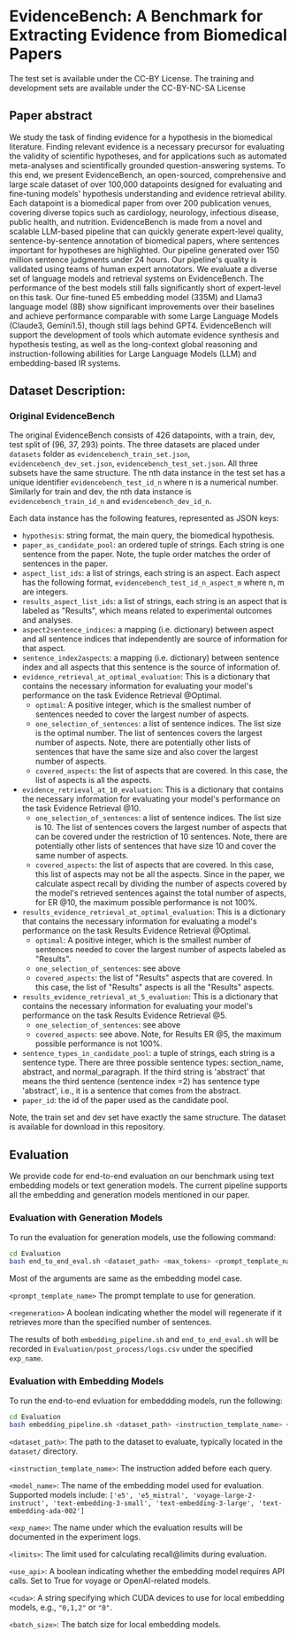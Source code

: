 # EvidenceBench: A Benchmark for Extracting Evidence from Biomedical Papers

The test set is available under the CC-BY License. The training and development sets are available under the CC-BY-NC-SA License

## Paper abstract
We study the task of finding evidence for a hypothesis in the biomedical literature. Finding relevant evidence is a necessary precursor for evaluating the validity of scientific hypotheses, and for applications such as automated meta-analyses and scientifically grounded question-answering systems. To this end, we present EvidenceBench, an open-sourced, comprehensive and large scale dataset of over 100,000 datapoints designed for evaluating and fine-tuning models' hypothesis understanding and evidence retrieval ability. Each datapoint is a biomedical paper from over 200 publication venues, covering diverse topics such as cardiology, neurology, infectious disease, public health, and nutrition. EvidenceBench is made from a novel and scalable LLM-based pipeline that can quickly generate expert-level quality, sentence-by-sentence annotation of biomedical papers, where sentences important for hypotheses are highlighted. Our pipeline generated over 150 million sentence judgments under 24 hours. Our pipeline's quality is validated using teams of human expert annotators. We evaluate a diverse set of language models and retrieval systems on EvidenceBench. The performance of the best models still falls significantly short of expert-level on this task. Our fine-tuned E5 embedding model (335M) and Llama3 language model (8B) show significant improvements over their baselines and achieve performance comparable with some Large Language Models (Claude3, Gemini1.5), though still lags behind GPT4.  EvidenceBench will support the development of tools which automate evidence synthesis and hypothesis testing, as well as the long-context global reasoning and instruction-following abilities for Large Language Models (LLM) and embedding-based IR systems. 

## Dataset Description:

### Original EvidenceBench

The original EvidenceBench consists of 426 datapoints, with a train, dev, test split of (96, 37, 293) points. The three datasets are placed under `datasets` folder as `evidencebench_train_set.json`, `evidencebench_dev_set.json`, `evidencebench_test_set.json`. All three subsets have the same structure. The nth data instance in the test set has a unique identifier `evidencebench_test_id_n` where n is a numerical number. Similarly for train and dev, the nth data instance is `evidencebench_train_id_n` and `evidencebench_dev_id_n`.

Each data instance has the following features, represented as JSON keys:
- `hypothesis`: string format, the main query, the biomedical hypothesis.
- `paper_as_candidate_pool`: an ordered tuple of strings. Each string is one sentence from the paper. Note, the tuple order matches the order of sentences in the paper.
- `aspect_list_ids`: a list of strings, each string is an aspect. Each aspect has the following format, `evidencebench_test_id_n_aspect_m` where n, m are integers.
- `results_aspect_list_ids`: a list of strings, each string is an aspect that is labeled as "Results", which means related to experimental outcomes and analyses.
- `aspect2sentence_indices`: a mapping (i.e. dictionary) between aspect and all sentence indices that independently are source of information for that aspect.
- `sentence_index2aspects`: a mapping (i.e. dictionary) between sentence index and all aspects that this sentence is the source of information of.
- `evidence_retrieval_at_optimal_evaluation`: This is a dictionary that contains the necessary information for evaluating your model's performance on the task Evidence Retrieval @Optimal.
  - `optimal`: A positive integer, which is the smallest number of sentences needed to cover the largest number of aspects.
  - `one_selection_of_sentences`: a list of sentence indices. The list size is the optimal number. The list of sentences covers the largest number of aspects. Note, there are potentially other lists of sentences that have the same size and also cover the largest number of aspects.
  - `covered_aspects`: the list of aspects that are covered. In this case, the list of aspects is all the aspects.
- `evidence_retrieval_at_10_evaluation`: This is a dictionary that contains the necessary information for evaluating your model's performance on the task Evidence Retrieval @10.
  - `one_selection_of_sentences`: a list of sentence indices. The list size is 10. The list of sentences covers the largest number of aspects that can be covered under the restriction of 10 sentences. Note, there are potentially other lists of sentences that have size 10 and cover the same number of aspects.
  - `covered_aspects`: the list of aspects that are covered. In this case, this list of aspects may not be all the aspects. Since in the paper, we calculate aspect recall by dividing the number of aspects covered by the model's retrieved sentences against the total number of aspects, for ER @10, the maximum possible performance is not 100%.
- `results_evidence_retrieval_at_optimal_evaluation`: This is a dictionary that contains the necessary information for evaluating a model's performance on the task Results Evidence Retrieval @Optimal.
  - `optimal`: A positive integer, which is the smallest number of sentences needed to cover the largest number of aspects labeled as "Results".
  - `one_selection_of_sentences`: see above
  - `covered_aspects`: the list of "Results" aspects that are covered. In this case, the list of "Results" aspects is all the "Results" aspects.
- `results_evidence_retrieval_at_5_evaluation`: This is a dictionary that contains the necessary information for evaluating your model's performance on the task Results Evidence Retrieval @5.
  - `one_selection_of_sentences`: see above
  - `covered_aspects`: see above. Note, for Results ER @5, the maximum possible performance is not 100%.
- `sentence_types_in_candidate_pool`: a tuple of strings, each string is a sentence type. There are three possible sentence types: section_name, abstract, and normal_paragraph. If the third string is 'abstract' that means the third sentence (sentence index =2) has sentence type 'abstract', i.e., it is a sentence that comes from the abstract.
- `paper_id`: the id of the paper used as the candidate pool.

Note, the train set and dev set have exactly the same structure. The dataset is available for download in this repository.


## Evaluation

We provide code for end-to-end evaluation on our benchmark using text embedding models or text generation models. The current pipeline supports all the embedding and generation models mentioned in our paper.



### Evaluation with Generation Models


To run the evaluation for generation models, use the following command:

```bash
cd Evaluation
bash end_to_end_eval.sh <dataset_path> <max_tokens> <prompt_template_name> <model_name> <exp_name> -1 <limits> <regeneration> False
```

Most of the arguments are same as the embedding model case.

`<prompt_template_name>` The prompt template to use for generation.

`<regeneration>` A boolean indicating whether the model will regenerate if it retrieves more than the specified number of sentences.

The results of both `embedding_pipeline.sh` and `end_to_end_eval.sh` will be recorded in `Evaluation/post_process/logs.csv` under the specified `exp_name`.


### Evaluation with Embedding Models

To run the end-to-end evluation for embeddding models, run the following:

```bash
cd Evaluation
bash embedding_pipeline.sh <dataset_path> <instruction_template_name> <model_name> <exp_name> <limits> <use_api> <cuda> <batch_size>
```

`<dataset_path>`: The path to the dataset to evaluate, typically located in the `dataset/` directory.

`<instruction_template_name>`: The instruction added before each query.

`<model_name>`: The name of the embedding model used for evaluation. Supported models include: `['e5', 'e5_mistral', 'voyage-large-2-instruct', 'text-embedding-3-small', 'text-embedding-3-large', 'text-embedding-ada-002']`

`<exp_name>`: The name under which the evaluation results will be documented in the experiment logs.

`<limits>`: The limit used for calculating recall@limits during evaluation.

`<use_api>`: A boolean indicating whether the embedding model requires API calls. Set to True for voyage or OpenAI-related models.

`<cuda>`: A string specifying which CUDA devices to use for local embedding models, e.g., `"0,1,2"` or `"0"`.

`<batch_size>`: The batch size for local embedding models.

